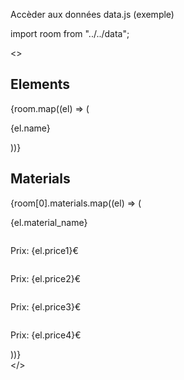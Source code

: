 Accèder aux données data.js (exemple)

import room from "../../data";

<>
      <h2>Elements</h2>
      <div>
        {room.map((el) => (
          <p>{el.name}</p>
        ))}
      </div>
      <h2>Materials</h2>
      <div>
        {room[0].materials.map((el) => (
          <div>
            <div>
              <p>{el.material_name}</p>
              <a href={el.url1}>
                <img src={el.image1} alt=""></img>
              </a>
              <p>Prix: {el.price1}€</p>
            </div>
            <div>
              <a href={el.url2}>
                <img src={el.image2} alt=""></img>
              </a>
              <p>Prix: {el.price2}€</p>
            </div>
            <div>
              <a href={el.url3}>
                <img src={el.image3} alt=""></img>
              </a>
              <p>Prix: {el.price3}€</p>
            </div>
            <div>
              <a href={el.url4}>
                <img src={el.image4} alt=""></img>
              </a>
              <p>Prix: {el.price4}€</p>
            </div>
          </div>
        ))}
      </div>
    </>